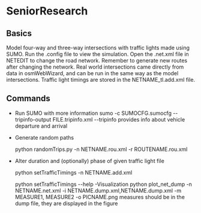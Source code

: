 # SeniorResearch

Basics
-
Model four-way and three-way intersections with traffic lights made using SUMO. Run the .config file to view the simulation. Open the .net.xml file in NETEDIT to change the road network. Remember to generate new routes after changing the network. Real world intersections came directly from data in osmWebWizard, and can be run in the same way as the model intersections. Traffic light timings are stored in the NETNAME_tl.add.xml file.

Commands 
-------------------
- Run SUMO with more information
	sumo -c SUMOCFG.sumocfg --tripinfo-output FILE.tripinfo.xml
	--tripinfo provides info about vehicle departure and arrival
- Generate random paths 

	python randomTrips.py -n NETNAME.rou.xml -r ROUTENAME.rou.xml
	
- Alter duration and (optionally) phase of given traffic light file
	
	python setTrafficTimings -n NETNAME.add.xml
	
	python setTrafficTimings --help 
-Visualization
	python plot_net_dump -n NETNAME.net.xml -i NETNAME.dump.xml,NETNAME.dump.xml  -m MEASURE1, MEASURE2 -o PICNAME.png
	measures should be in the dump file, they are displayed in the figure
	
